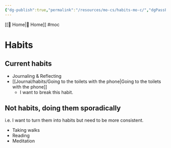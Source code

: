 ```yaml
---
{"dg-publish":true,"permalink":"/resources/mo-cs/habits-mo-c/","dgPassFrontmatter":true,"updated":"2025-01-16T08:39:02.425+01:00"}
---
```


[[ Home\| Home]] #moc 

# Habits

## Current habits
- Journaling & Reflecting
- [[Journal/habits/Going to the toilets with the phone\|Going to the toilets with the phone]]
    - I want to break this habit.

## Not habits, doing them sporadically
i.e. I want to turn them into habits but need to be more consistent.
- Taking walks
- Reading
- Meditation
